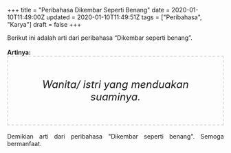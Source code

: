 +++
title = "Peribahasa Dikembar Seperti Benang"
date = 2020-01-10T11:49:00Z
updated = 2020-01-10T11:49:51Z
tags = ["Peribahasa", "Karya"]
draft = false
+++

<div dir="ltr" style="text-align: left;" trbidi="on"><div style="text-align: justify;">Berikut ini adalah arti dari peribahasa “Dikembar seperti benang”.</div><br /><div style="text-align: justify;"><b>Artinya:</b></div><div style="border: 2px dashed #ddd; font-size: 24px; height: auto; margin: 0 auto; padding: 50px; text-align: center; width: auto;"><i>Wanita/ istri yang menduakan suaminya.</i></div><br /><div style="text-align: justify;">Demikian arti dari peribahasa "Dikembar seperti benang". Semoga bermanfaat.</div></div>

